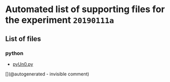 # Automated list of supporting files for the __experiment `20190111a`__

## List of files

### python

* [pyUn0.py](/matty/20190111a/pyUn0.py)


[](@autogenerated - invisible comment)